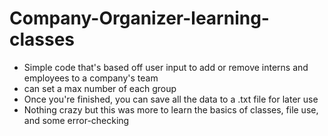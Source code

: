 # Company-Organizer-learning-classes
- Simple code that's based off user input to add or remove interns and employees to a company's team<br>
- can set a max number of each group
- Once you're finished, you can save all the data to a .txt file for later use
- Nothing crazy but this was more to learn the basics of classes, file use, and some error-checking
